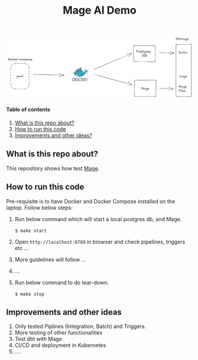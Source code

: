 <div align="center">
    <h1>Mage AI Demo</h1>
</div>

<br />

<p align="center">
  <img src="images/header.png" width='600' />
</p>


#### Table of contents
1. [What is this repo about?](#what-is-this-repo-about)
2. [How to run this code](#how-to-run-this-code)
3. [Improvements and other ideas?](#improvements-and-other-ideas)


## What is this repo about?
This repository shows how test [Mage](mage.ai).


## How to run this code

Pre-requisite is to have Docker and Docker Compose installed on the laptop. Follow below steps:


1. Run below command which will start a local postgres db, and Mage.
    ```
    $ make start
    ```



2. Open `http://localhost:6789` in browser and check pipelines, triggers etc ...
3. More guidelines will follow ...
4. ...
5. Run below command to do tear-down.
    ```
    $ make stop
    ```

## Improvements and other ideas

1. Only tested Piplines (Integration, Batch) and Triggers.
2. More testing of other functionalities
3. Test dbt with Mage
3. CI/CD and deployment in Kubernetes
4. ....
